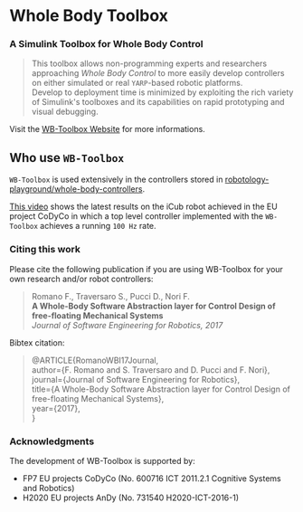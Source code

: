 # Whole Body Toolbox

### A Simulink Toolbox for Whole Body Control

> This toolbox allows non-programming experts and researchers approaching _Whole Body Control_ to more easily develop controllers on either simulated or real `YARP`-based robotic platforms.<br>
> Develop to deployment time is minimized by exploiting the rich variety of Simulink's toolboxes and its capabilities on rapid prototyping and visual debugging.

Visit the [WB-Toolbox Website](https://robotology.github.io/wb-toolbox/) for more informations.

## Who use `WB-Toolbox`

`WB-Toolbox` is used extensively in the controllers stored in [robotology-playground/whole-body-controllers](https://github.com/robotology-playground/whole-body-controllers).

[This video](https://youtu.be/UXU3KSa201o) shows the latest results on the iCub robot achieved in the EU project CoDyCo in which a top level controller implemented with the `WB-Toolbox` achieves a running `100 Hz` rate.

### Citing this work

Please cite the following publication if you are using WB-Toolbox for your own research and/or robot controllers:

> Romano F., Traversaro S., Pucci D., Nori F.<br>
> **A Whole-Body Software Abstraction layer for Control Design of free-floating Mechanical Systems**<br>
> _Journal of Software Engineering for Robotics, 2017_

Bibtex citation:

> @ARTICLE{RomanoWBI17Journal,<br>
> author={F. Romano and S. Traversaro and D. Pucci and F. Nori},<br>
> journal={Journal of Software Engineering for Robotics},<br>
> title={A Whole-Body Software Abstraction layer for Control Design of free-floating Mechanical Systems},<br>
> year={2017},<br>
> }

### Acknowledgments

The development of WB-Toolbox is supported by:

- FP7 EU projects CoDyCo (No. 600716 ICT 2011.2.1 Cognitive Systems and Robotics)
- H2020 EU projects AnDy (No. 731540 H2020-ICT-2016-1)
